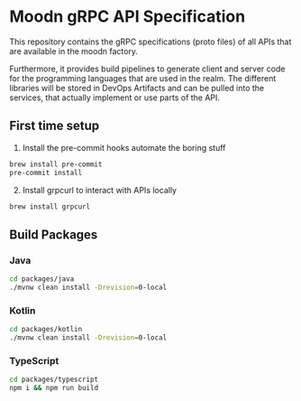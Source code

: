 # Moodn gRPC API Specification

This repository contains the gRPC specifications (proto files) of all APIs that are available in the moodn factory.

Furthermore, it provides build pipelines to generate client and server code for the programming languages that are used in the realm.
The different libraries will be stored in DevOps Artifacts and can be pulled into the services, that actually implement or use parts of the API.

## First time setup

1. Install the pre-commit hooks automate the boring stuff

```bash
brew install pre-commit
pre-commit install
```

2. Install grpcurl to interact with APIs locally

```bash
brew install grpcurl
```

## Build Packages

### Java

```sh
cd packages/java
./mvnw clean install -Drevision=0-local
```

### Kotlin

```sh
cd packages/kotlin
./mvnw clean install -Drevision=0-local
```

### TypeScript

```sh
cd packages/typescript
npm i && npm run build
```
